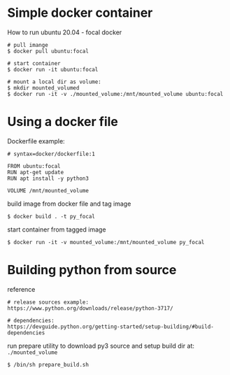 
# Simple docker container
How to run ubuntu 20.04 - focal docker
```
# pull imange
$ docker pull ubuntu:focal

# start container
$ docker run -it ubuntu:focal

# mount a local dir as volume:
$ mkdir mounted_volumed
$ docker run -it -v ./mounted_volume:/mnt/mounted_volume ubuntu:focal
```


# Using a docker file
Dockerfile example:
```
# syntax=docker/dockerfile:1

FROM ubuntu:focal
RUN apt-get update
RUN apt install -y python3

VOLUME /mnt/mounted_volume
```


build image from docker file and tag image
```
$ docker build . -t py_focal
```

start container from tagged image
```
$ docker run -it -v mounted_volume:/mnt/mounted_volume py_focal
```


# Building python from source
reference
```
# release sources example:
https://www.python.org/downloads/release/python-3717/

# dependencies:
https://devguide.python.org/getting-started/setup-building/#build-dependencies
```

run prepare utility to download py3 source and setup build dir at: `./mounted_volume`
```
$ /bin/sh prepare_build.sh
```


